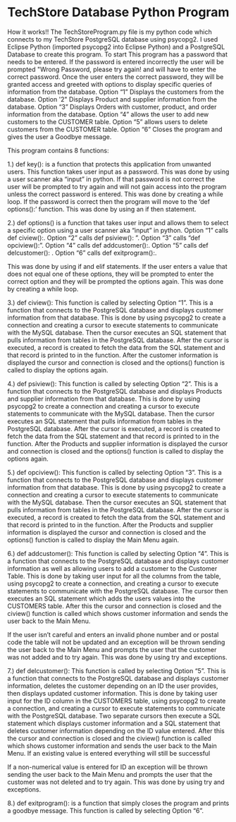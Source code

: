 # TechStore Database Python Program
How it works!! The TechStoreProgram.py file is my python code which connects to my TechStore PostgreSQL database using psycopg2. I used Eclipse Python (imported psycopg2 into Eclipse Python) and a PostgreSQL Database to create this program. To start This program has a password that needs to be entered. If the password is entered incorrectly the user will be prompted "Wrong Password, please try again! and will have to enter the correct password. Once the user enters the correct password, they will be granted access and greeted with options to display specific queries of information from the database. Option “1” Displays the customers from the database. Option '2" Displays Product and supplier information from the database. Option “3” Displays Orders with customer, product, and order information from the database. Option “4” allows the user to add new customers to the CUSTOMER table. Option “5” allows users to delete customers from the CUSTOMER table. Option “6” Closes the program and gives the user a Goodbye message.

This program contains 8 functions:

1.) def key(): is a function that protects this application from unwanted users. This function takes user input as a password. This was done by using a user scanner aka “input” in python. If that password is not correct the user will be prompted to try again and will not gain access into the program unless the correct password is entered. This was done by creating a while loop. If the password is correct then the program will move to the ‘def options():’ function. This was done by using an if then statement.

2.) def options()   is a function that takes user input and allows them to select a specific option using a user scanner aka “input” in python. Option “1” calls def ciview():. Option “2” calls def psiview(): ”. Option “3” calls “def opciview():”. Option “4” calls def addcustomer():. Option “5” calls def delcustomer(): . Option “6” calls def exitprogram():.

This was done by using if and elif statements. If the user enters a value that does not equal one of these options, they will be prompted to enter the correct option and they will be prompted the options again. This was done by creating a while loop.

3.) def ciview(): This function is called by selecting Option “1”. This is a function that connects to the PostgreSQL database and displays customer information from that database. This is done by using psycopg2 to create a connection and creating a cursor to execute statements to communicate with the MySQL database. Then the cursor executes an SQL statement that pulls information from tables in the PostgreSQL database. After the cursor is executed, a record is created to fetch the data from the SQL statement and that record is printed to in the function. After the customer information is displayed the cursor and connection is closed and the options() function is called to display the options again.

4.) def psiview(): This function is called by selecting Option “2”. This is a function that connects to the PostgreSQL database and displays Products and supplier information from that database. This is done by using psycopg2 to create a connection and creating a cursor to execute statements to communicate with the MySQL database. Then the cursor executes an SQL statement that pulls information from tables in the PostgreSQL database. After the cursor is executed, a record is created to fetch the data from the SQL statement and that record is printed to in the function. After the Products and supplier information is displayed the cursor and connection is closed and the options() function is called to display the options again.

5.) def opciview(): This function is called by selecting Option “3”. This is a function that connects to the PostgreSQL database and displays customer information from that database. This is done by using psycopg2 to create a connection and creating a cursor to execute statements to communicate with the MySQL database. Then the cursor executes an SQL statement that pulls information from tables in the PostgreSQL database. After the cursor is executed, a record is created to fetch the data from the SQL statement and that record is printed to in the function. After the Products and supplier information is displayed the cursor and connection is closed and the options() function is called to display the Main Menu again.

6.) def addcustomer():  This function is called by selecting Option “4”. This is a function that connects to the PostgreSQL database and displays customer information as well as allowing users to add a customer to the Customer Table. This is done by taking user input for all the columns from the table, using psycopg2 to create a connection, and creating a cursor to execute statements to communicate with the PostgreSQL database. The cursor then executes an SQL statement which adds the users values into the CUSTOMERS table. After this the cursor and connection is closed and the ciview() function is called which shows customer information and sends the user back to the Main Menu.

If the user isn’t careful and enters an invalid phone number and or postal code the table will not be updated and an exception will be thrown sending the user back to the Main Menu and prompts the user that the customer was not added and to try again. This was done by using try and exceptions.

7.) def delcustomer():  This function is called by selecting Option “5”. This is a function that connects to the PostgreSQL database and displays customer information, deletes the customer depending on an ID the user provides, then displays updated customer information. This is done by taking user input for the ID column in the CUSTOMERS table, using psycopg2 to create a connection, and creating a cursor to execute statements to communicate with the PostgreSQL database. Two separate cursors then execute a SQL statement which displays customer information and a SQL statement that deletes customer information depending on the ID value entered.  After this the cursor and connection is closed and the ciview() function is called which shows customer information and sends the user back to the Main Menu. If an existing value is entered everything will still be successful

If a non-numerical value is entered for ID an exception will be thrown sending the user back to the Main Menu and prompts the user that the customer was not deleted and to try again. This was done by using try and exceptions.

8.) def exitprogram(): is a function that simply closes the program and prints a goodbye message. This function is called by selecting Option “6”.
